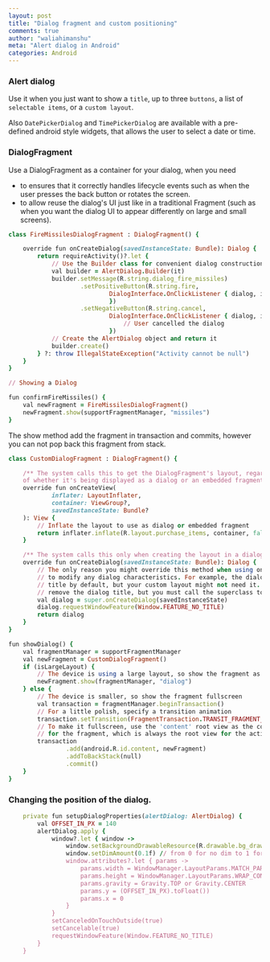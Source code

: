 ```yaml
---
layout: post
title: "Dialog fragment and custom positioning"
comments: true
author: "waliahimanshu"
meta: "Alert dialog in Android"
categories: Android
---
```



### Alert dialog
Use it when you just want to show a `title`, up to three `buttons`, a list of `selectable items`, or a `custom layout`.

Also `DatePickerDialog` and `TimePickerDialog` are available with a pre-defined android style widgets, that allows the user to select a date or time.

### DialogFragment

Use a DialogFragment as a container for your dialog, when you need  
* to ensures that it correctly handles lifecycle events such as when the user presses the back button or rotates the screen. 
* to allow reuse the dialog's UI just like in a traditional Fragment (such as when you want the dialog UI to appear differently on large and small screens).


```ruby
class FireMissilesDialogFragment : DialogFragment() {

    override fun onCreateDialog(savedInstanceState: Bundle): Dialog {
        return requireActivity()?.let {
            // Use the Builder class for convenient dialog construction
            val builder = AlertDialog.Builder(it)
            builder.setMessage(R.string.dialog_fire_missiles)
                    .setPositiveButton(R.string.fire,
                            DialogInterface.OnClickListener { dialog, id ->
                            })
                    .setNegativeButton(R.string.cancel,
                            DialogInterface.OnClickListener { dialog, id ->
                                // User cancelled the dialog
                            })
            // Create the AlertDialog object and return it
            builder.create()
        } ?: throw IllegalStateException("Activity cannot be null")
    }
} 

// Showing a Dialog

fun confirmFireMissiles() {
    val newFragment = FireMissilesDialogFragment()
    newFragment.show(supportFragmentManager, "missiles")
}

```

The show method add the fragment in transaction and commits,
however you can not pop back this fragment from stack.

```ruby
class CustomDialogFragment : DialogFragment() {

    /** The system calls this to get the DialogFragment's layout, regardless
    of whether it's being displayed as a dialog or an embedded fragment. */
    override fun onCreateView(
            inflater: LayoutInflater,
            container: ViewGroup?,
            savedInstanceState: Bundle?
    ): View {
        // Inflate the layout to use as dialog or embedded fragment
        return inflater.inflate(R.layout.purchase_items, container, false)
    }

    /** The system calls this only when creating the layout in a dialog. */
    override fun onCreateDialog(savedInstanceState: Bundle): Dialog {
        // The only reason you might override this method when using onCreateView() is
        // to modify any dialog characteristics. For example, the dialog includes a
        // title by default, but your custom layout might not need it. So here you can
        // remove the dialog title, but you must call the superclass to get the Dialog.
        val dialog = super.onCreateDialog(savedInstanceState)
        dialog.requestWindowFeature(Window.FEATURE_NO_TITLE)
        return dialog
    }
}
```


```ruby
fun showDialog() {
    val fragmentManager = supportFragmentManager
    val newFragment = CustomDialogFragment()
    if (isLargeLayout) {
        // The device is using a large layout, so show the fragment as a dialog
        newFragment.show(fragmentManager, "dialog")
    } else {
        // The device is smaller, so show the fragment fullscreen
        val transaction = fragmentManager.beginTransaction()
        // For a little polish, specify a transition animation
        transaction.setTransition(FragmentTransaction.TRANSIT_FRAGMENT_OPEN)
        // To make it fullscreen, use the 'content' root view as the container
        // for the fragment, which is always the root view for the activity
        transaction
                .add(android.R.id.content, newFragment)
                .addToBackStack(null)
                .commit()
    }
}
```


### Changing the position of the dialog.
```ruby
    private fun setupDialogProperties(alertDialog: AlertDialog) {
        val OFFSET_IN_PX = 140
        alertDialog.apply {
            window?.let { window ->
                window.setBackgroundDrawableResource(R.drawable.bg_drawable)
                window.setDimAmount(0.1f) // from 0 for no dim to 1 for full dim.
                window.attributes?.let { params ->
                    params.width = WindowManager.LayoutParams.MATCH_PARENT
                    params.height = WindowManager.LayoutParams.WRAP_CONTENT
                    params.gravity = Gravity.TOP or Gravity.CENTER
                    params.y = (OFFSET_IN_PX).toFloat())
                    params.x = 0
                }
            }
            setCanceledOnTouchOutside(true)
            setCancelable(true)
            requestWindowFeature(Window.FEATURE_NO_TITLE)
        }
    }
```